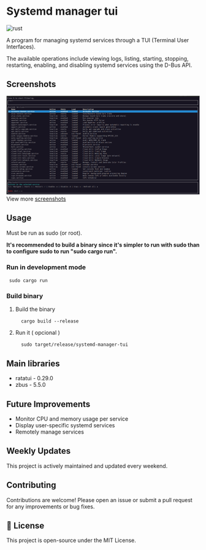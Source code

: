 # Systemd manager tui

![rust](https://img.shields.io/badge/Rust-000000?style=for-the-badge&logo=rust&logoColor=white)

A program for managing systemd services through a TUI (Terminal User Interfaces).

The available operations include viewing logs, listing, starting, stopping, restarting, enabling, and disabling systemd services using the D-Bus API.

## Screenshots
![screenshot1](assets/screeshot1.png)
View more [screenshots](docs/screenshots.md)

## Usage

Must be run as sudo (or root).

**It's recommended to build a binary since it's simpler to run with sudo than to configure sudo to run "sudo cargo run".**

### Run in development mode
  ```
   sudo cargo run
  ```

### Build binary

1. Build the binary
    ```
      cargo build --release
    ```
3. Run it ( opcional )
    ```
      sudo target/release/systemd-manager-tui
    ```

## Main libraries

- ratatui - 0.29.0
- zbus - 5.5.0

## Future Improvements

- Monitor CPU and memory usage per service
- Display user-specific systemd services
- Remotely manage services

## Weekly Updates

This project is actively maintained and updated every weekend.  

## Contributing

Contributions are welcome! Please open an issue or submit a pull request for any improvements or bug fixes.

## 📝 License

This project is open-source under the MIT License.
